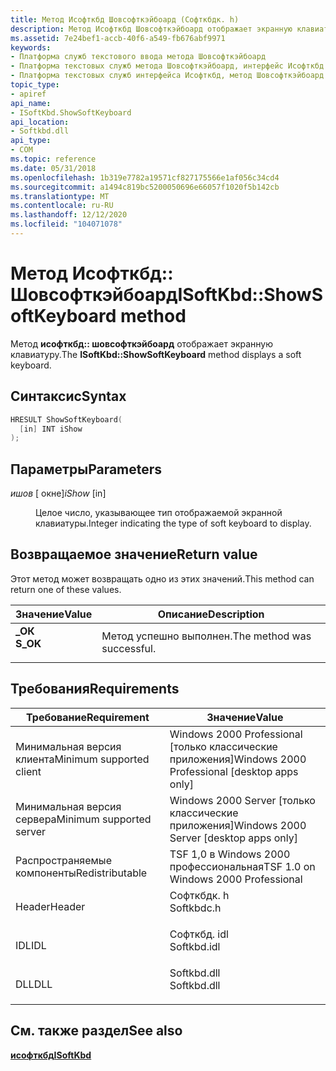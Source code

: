 ```yaml
---
title: Метод Исофткбд Шовсофткэйбоард (Софткбдк. h)
description: Метод Исофткбд Шовсофткэйбоард отображает экранную клавиатуру.
ms.assetid: 7e24bef1-accb-40f6-a549-fb676abf9971
keywords:
- Платформа служб текстового ввода метода Шовсофткэйбоард
- Платформа текстовых служб метода Шовсофткэйбоард, интерфейс Исофткбд
- Платформа текстовых служб интерфейса Исофткбд, метод Шовсофткэйбоард
topic_type:
- apiref
api_name:
- ISoftKbd.ShowSoftKeyboard
api_location:
- Softkbd.dll
api_type:
- COM
ms.topic: reference
ms.date: 05/31/2018
ms.openlocfilehash: 1b319e7782a19571cf827175566e1af056c34cd4
ms.sourcegitcommit: a1494c819bc5200050696e66057f1020f5b142cb
ms.translationtype: MT
ms.contentlocale: ru-RU
ms.lasthandoff: 12/12/2020
ms.locfileid: "104071078"
---
```

# <a name="isoftkbdshowsoftkeyboard-method"></a><span data-ttu-id="f9f94-106">Метод Исофткбд:: Шовсофткэйбоард</span><span class="sxs-lookup"><span data-stu-id="f9f94-106">ISoftKbd::ShowSoftKeyboard method</span></span>

<span data-ttu-id="f9f94-107">Метод **исофткбд:: шовсофткэйбоард** отображает экранную клавиатуру.</span><span class="sxs-lookup"><span data-stu-id="f9f94-107">The **ISoftKbd::ShowSoftKeyboard** method displays a soft keyboard.</span></span>

## <a name="syntax"></a><span data-ttu-id="f9f94-108">Синтаксис</span><span class="sxs-lookup"><span data-stu-id="f9f94-108">Syntax</span></span>


```C++
HRESULT ShowSoftKeyboard(
  [in] INT iShow
);
```



## <a name="parameters"></a><span data-ttu-id="f9f94-109">Параметры</span><span class="sxs-lookup"><span data-stu-id="f9f94-109">Parameters</span></span>

<dl> <dt>

<span data-ttu-id="f9f94-110">*ишов* \[ окне\]</span><span class="sxs-lookup"><span data-stu-id="f9f94-110">*iShow* \[in\]</span></span>
</dt> <dd>

<span data-ttu-id="f9f94-111">Целое число, указывающее тип отображаемой экранной клавиатуры.</span><span class="sxs-lookup"><span data-stu-id="f9f94-111">Integer indicating the type of soft keyboard to display.</span></span>

</dd> </dl>

## <a name="return-value"></a><span data-ttu-id="f9f94-112">Возвращаемое значение</span><span class="sxs-lookup"><span data-stu-id="f9f94-112">Return value</span></span>

<span data-ttu-id="f9f94-113">Этот метод может возвращать одно из этих значений.</span><span class="sxs-lookup"><span data-stu-id="f9f94-113">This method can return one of these values.</span></span>



| <span data-ttu-id="f9f94-114">Значение</span><span class="sxs-lookup"><span data-stu-id="f9f94-114">Value</span></span>                                                                                | <span data-ttu-id="f9f94-115">Описание</span><span class="sxs-lookup"><span data-stu-id="f9f94-115">Description</span></span>                           |
|--------------------------------------------------------------------------------------|---------------------------------------|
| <dl> <span data-ttu-id="f9f94-116"><dt>**\_ОК**</dt></span><span class="sxs-lookup"><span data-stu-id="f9f94-116"><dt>**S\_OK**</dt></span></span> </dl> | <span data-ttu-id="f9f94-117">Метод успешно выполнен.</span><span class="sxs-lookup"><span data-stu-id="f9f94-117">The method was successful.</span></span><br/> |



 

## <a name="requirements"></a><span data-ttu-id="f9f94-118">Требования</span><span class="sxs-lookup"><span data-stu-id="f9f94-118">Requirements</span></span>



| <span data-ttu-id="f9f94-119">Требование</span><span class="sxs-lookup"><span data-stu-id="f9f94-119">Requirement</span></span> | <span data-ttu-id="f9f94-120">Значение</span><span class="sxs-lookup"><span data-stu-id="f9f94-120">Value</span></span> |
|-------------------------------------|----------------------------------------------------------------------------------------|
| <span data-ttu-id="f9f94-121">Минимальная версия клиента</span><span class="sxs-lookup"><span data-stu-id="f9f94-121">Minimum supported client</span></span><br/> | <span data-ttu-id="f9f94-122">Windows 2000 Professional \[только классические приложения\]</span><span class="sxs-lookup"><span data-stu-id="f9f94-122">Windows 2000 Professional \[desktop apps only\]</span></span><br/>                             |
| <span data-ttu-id="f9f94-123">Минимальная версия сервера</span><span class="sxs-lookup"><span data-stu-id="f9f94-123">Minimum supported server</span></span><br/> | <span data-ttu-id="f9f94-124">Windows 2000 Server \[только классические приложения\]</span><span class="sxs-lookup"><span data-stu-id="f9f94-124">Windows 2000 Server \[desktop apps only\]</span></span><br/>                                   |
| <span data-ttu-id="f9f94-125">Распространяемые компоненты</span><span class="sxs-lookup"><span data-stu-id="f9f94-125">Redistributable</span></span><br/>          | <span data-ttu-id="f9f94-126">TSF 1,0 в Windows 2000 профессиональная</span><span class="sxs-lookup"><span data-stu-id="f9f94-126">TSF 1.0 on Windows 2000 Professional</span></span><br/>                                        |
| <span data-ttu-id="f9f94-127">Header</span><span class="sxs-lookup"><span data-stu-id="f9f94-127">Header</span></span><br/>                   | <dl> <span data-ttu-id="f9f94-128"><dt>Софткбдк. h</dt></span><span class="sxs-lookup"><span data-stu-id="f9f94-128"><dt>Softkbdc.h</dt></span></span> </dl>  |
| <span data-ttu-id="f9f94-129">IDL</span><span class="sxs-lookup"><span data-stu-id="f9f94-129">IDL</span></span><br/>                      | <dl> <span data-ttu-id="f9f94-130"><dt>Софткбд. idl</dt></span><span class="sxs-lookup"><span data-stu-id="f9f94-130"><dt>Softkbd.idl</dt></span></span> </dl> |
| <span data-ttu-id="f9f94-131">DLL</span><span class="sxs-lookup"><span data-stu-id="f9f94-131">DLL</span></span><br/>                      | <dl> <span data-ttu-id="f9f94-132"><dt>Softkbd.dll</dt></span><span class="sxs-lookup"><span data-stu-id="f9f94-132"><dt>Softkbd.dll</dt></span></span> </dl> |



## <a name="see-also"></a><span data-ttu-id="f9f94-133">См. также раздел</span><span class="sxs-lookup"><span data-stu-id="f9f94-133">See also</span></span>

<dl> <dt>

[<span data-ttu-id="f9f94-134">**исофткбд**</span><span class="sxs-lookup"><span data-stu-id="f9f94-134">**ISoftKbd**</span></span>](isoftkbd.md)
</dt> </dl>

 

 





